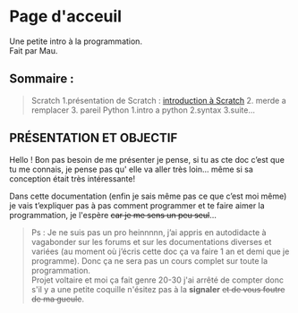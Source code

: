 # Page d'acceuil
Une petite intro à la programmation.  
Fait par Mau.  

## Sommaire : 
>Scratch
> 1.présentation de Scratch : [introduction à Scratch](https://lezib.github.io/its-code-time/1/indextest.html)
> 2. merde a remplacer
> 3. pareil
>Python
>1.intro a python
>2.syntax
>3.suite...
  


## PRÉSENTATION ET OBJECTIF
Hello ! Bon pas besoin de me présenter je pense, si tu as cte doc c’est que tu me connais, je pense pas qu' elle va aller très loin... même si sa conception était très intéressante!  

Dans cette documentation (enfin je sais même pas ce que c’est moi même) je vais t’expliquer pas à pas comment programmer et te faire aimer la programmation, je l'espère ~~car je me sens un peu seul~~…  

> Ps : Je ne suis pas un pro heinnnnn, j’ai appris en autodidacte à vagabonder sur les forums et sur les documentations diverses et variées (au moment où j’écris cette doc ça va faire 1 an et demi que je programme). Donc ça ne sera pas un cours complet sur toute la programmation.  
> Projet voltaire et moi ça fait genre 20-30 j'ai arrêté de compter donc s'il y a une petite coquille n'ésitez pas à la __signaler__ ~~et de vous foutre de ma gueule~~. 
